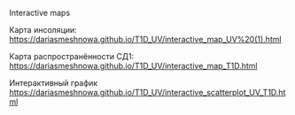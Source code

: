 Interactive maps

Карта инсоляции:
https://dariasmeshnowa.github.io/T1D_UV/interactive_map_UV%20(1).html

Карта распространённости СД1:
https://dariasmeshnowa.github.io/T1D_UV/interactive_map_T1D.html

Интерактивный график 
https://dariasmeshnowa.github.io/T1D_UV/interactive_scatterplot_UV_T1D.html
